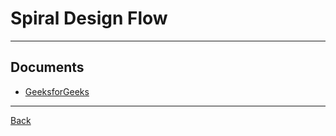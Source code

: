 # Spiral Design Flow

---

## Documents

- [GeeksforGeeks](https://www.geeksforgeeks.org/top-8-software-development-models-used-in-industry/?ref=lbp)

---

[Back](./../readme.md)
